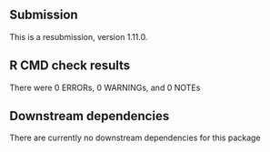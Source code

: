 ## Submission
This is a resubmission, version 1.11.0.

## R CMD check results

There were 0 ERRORs, 0 WARNINGs, and 0 NOTEs

## Downstream dependencies
There are currently no downstream dependencies for this package
